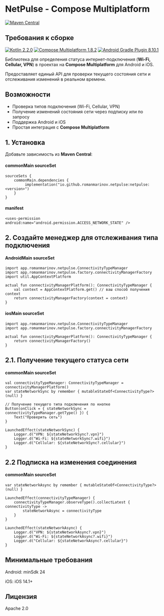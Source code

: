 # NetPulse - Compose Multiplatform

[![Maven Central](https://img.shields.io/maven-central/v/io.github.romanmarinov.netpulse/netpulse)](https://search.maven.org/artifact/io.github.romanmarinov.netpulse/netpulse)

## Требования к сборке

[![Kotlin 2.2.0](https://img.shields.io/badge/Kotlin-2.2.0-blue?style=flat-square)](https://kotlinlang.org/)&#32;
[![Compose Multiplatform 1.8.2](https://img.shields.io/badge/Compose%20Multiplatform-1.8.2-purple?style=flat-square)](https://github.com/JetBrains/compose-multiplatform)&#32;
[![Android Gradle Plugin 8.10.1](https://img.shields.io/badge/Android%20Gradle%20Plugin-8.10.1-green?style=flat-square)](https://developer.android.com/studio/releases/gradle-plugin)


Библиотека для определения статуса интернет-подключения (**Wi-Fi, Cellular, VPN**) в проектах на **Compose Multiplatform** для Android и iOS.  

Предоставляет единый API для проверки текущего состояния сети и отслеживания изменений в реальном времени.

## Возможности
  
- Проверка типов подключения (Wi-Fi, Cellular, VPN)  
- Получение изменений состояния сети через подписку или по запросу
- Поддержка Android и iOS
- Простая интеграция с **Compose Multiplatform**  

## 1. Установка

Добавьте зависимость из **Maven Central**:
#### commonMain sourceSet 
```
sourceSets {
    commonMain.dependencies {
         implementation("io.github.romanmarinov.netpulse:netpulse:<version>")
    }
}
```
#### manifest 
```
<uses-permission android:name="android.permission.ACCESS_NETWORK_STATE" />
```
## 2. Создайте менеджер для отслеживания типа подключения
#### AndroidMain sourceSet 
```
import app.romanmarinov.netpulse.ConnectivityTypeManager
import app.romanmarinov.netpulse.factory.connectivityManagerFactory
import util.AppContextPlatform

actual fun connectivityManagerPlatform(): ConnectivityTypeManager {
    val context = AppContextPlatform.get() // ваш способ получения context
    return connectivityManagerFactory(context = context)
}
```
#### iosMain sourceSet 
```
import app.romanmarinov.netpulse.ConnectivityTypeManager
import app.romanmarinov.netpulse.factory.connectivityManagerFactory

actual fun connectivityManagerPlatform(): ConnectivityTypeManager {
    return connectivityManagerFactory()
}
```
## 2.1. Получение текущего статуса сети
#### commonMain sourceSet 
```
val connectivityTypeManager: ConnectivityTypeManager = connectivityManagerPlatform()
var stateNetworkSync by remember { mutableStateOf<ConnectivityType?>(null) }

// Получение текущего типа подключения по кнопке
Button(onClick = { stateNetworkSync = connectivityTypeManager.getType() }) {
    Text("Проверить сеть")
}

LaunchedEffect(stateNetworkSync) {
    Logger.d("VPN: ${stateNetworkSync?.vpn}")
    Logger.d("Wi-Fi: ${stateNetworkSync?.wifi}")
    Logger.d("Cellular: ${stateNetworkSync?.cellular}")
}
```
## 2.2 Подписка на изменения соединения
#### commonMain sourceSet 
```
var stateNetworkAsync by remember { mutableStateOf<ConnectivityType?>(null) }

LaunchedEffect(connectivityTypeManager) {
    connectivityTypeManager.observeType().collectLatest { connectivityType ->
        stateNetworkAsync = connectivityType
    }
}

LaunchedEffect(stateNetworkAsync) {
    Logger.d("VPN: ${stateNetworkAsync?.vpn}")
    Logger.d("Wi-Fi: ${stateNetworkAsync?.wifi}")
    Logger.d("Cellular: ${stateNetworkAsync?.cellular}")
}
```
## Минимальные требования

Android: minSdk 24

iOS: iOS 14.1+

## Лицензия

Apache 2.0
